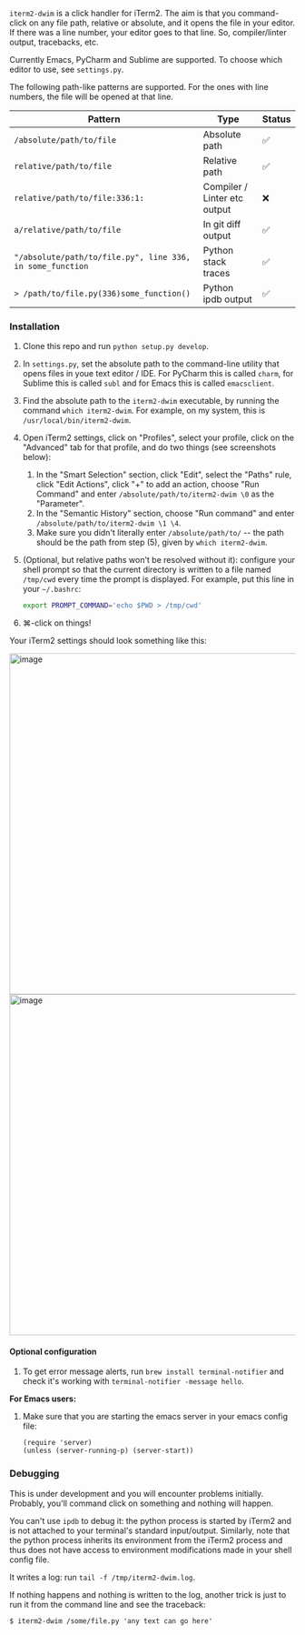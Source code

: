 `iterm2-dwim` is a click handler for iTerm2.
The aim is that you command-click on any file path, relative or absolute, and it opens the file in your editor.
If there was a line number, your editor goes to that line.
So, compiler/linter output, tracebacks, etc.

Currently Emacs, PyCharm and Sublime are supported. To choose which editor to use, see `settings.py`.

The following path-like patterns are supported. For the ones with line numbers, the file will be opened at that line.

| Pattern                                                   | Type                         | Status |
|-----------------------------------------------------------|------------------------------|--------|
| `/absolute/path/to/file`                                  | Absolute path                | ✅     |
| `relative/path/to/file`                                   | Relative path                | ✅     |
| `relative/path/to/file:336:1:`                            | Compiler / Linter etc output | ❌     |
| `a/relative/path/to/file`                                 | In git diff output           | ✅     |
| `"/absolute/path/to/file.py", line 336, in some_function` | Python stack traces          | ✅     |
| `> /path/to/file.py(336)some_function()`                  | Python ipdb output           | ✅     |


### Installation

1. Clone this repo and run `python setup.py develop`.

1. In `settings.py`, set the absolute path to the command-line utility that opens files in youe text editor / IDE.
   For PyCharm this is called `charm`, for Sublime this is called `subl` and for Emacs this is called `emacsclient`.

1. Find the absolute path to the `iterm2-dwim` executable, by running the command `which iterm2-dwim`. For example, on my system, this is `/usr/local/bin/iterm2-dwim`.

1. Open iTerm2 settings, click on "Profiles", select your profile, click on the "Advanced" tab for that profile, and do two things (see screenshots below):
   1. In the "Smart Selection" section, click "Edit", select the "Paths" rule, click "Edit Actions", click "+" to add an action, choose "Run Command" and enter `/absolute/path/to/iterm2-dwim \0` as the "Parameter".
   1. In the "Semantic History" section, choose "Run command" and enter `/absolute/path/to/iterm2-dwim \1 \4`.
   1. Make sure you didn't literally enter `/absolute/path/to/` -- the path should be the path from step (5), given by `which iterm2-dwim`.

1. (Optional, but relative paths won't be resolved without it): configure your shell prompt so that the current directory is written to a file named `/tmp/cwd` every time the prompt is displayed.
    For example, put this line in your `~/.bashrc`:
    ```sh
    export PROMPT_COMMAND='echo $PWD > /tmp/cwd'
    ```

1. ⌘-click on things!

Your iTerm2 settings should look something like this:


<img width=600px src="https://user-images.githubusercontent.com/52205/29363274-9e49ba80-828f-11e7-8c80-8790c53ed031.png" alt="image" />

<img width=600px src="https://user-images.githubusercontent.com/52205/30776799-cf9875a0-a061-11e7-811d-27a1a49c5e46.png" alt="image" />


#### Optional configuration

1. To get error message alerts, run `brew install terminal-notifier` and check it's working with `terminal-notifier -message hello`.

**For Emacs users:**
1. Make sure that you are starting the emacs server in your emacs config file:
    ```elisp
    (require 'server)
    (unless (server-running-p) (server-start))
    ```

### Debugging

This is under development and you will encounter problems initially.
Probably, you'll command click on something and nothing will happen.

You can't use `ipdb` to debug it: the python process is started by iTerm2 and is not attached to your terminal's standard input/output.
Similarly, note that the python process inherits its environment from the iTerm2 process and thus does not have access to environment modifications made in your shell config file.

It writes a log: run `tail -f /tmp/iterm2-dwim.log`.

If nothing happens and nothing is written to the log, another trick is just to run it from the command line and see the traceback:

```
$ iterm2-dwim /some/file.py 'any text can go here'
```
